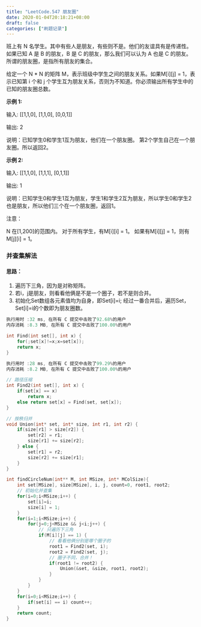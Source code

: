 ```yaml
---
title: "LeetCode.547 朋友圈"
date: 2020-01-04T20:18:21+08:00
draft: false
categories: ["刷题记录"]
---
```


班上有 N 名学生。其中有些人是朋友，有些则不是。他们的友谊具有是传递性。如果已知 A 是 B 的朋友，B 是 C 的朋友，那么我们可以认为 A 也是 C 的朋友。所谓的朋友圈，是指所有朋友的集合。

给定一个 N * N 的矩阵 M，表示班级中学生之间的朋友关系。如果M[i][j] = 1，表示已知第 i 个和 j 个学生互为朋友关系，否则为不知道。你必须输出所有学生中的已知的朋友圈总数。

**示例 1:**

输入: 
[[1,1,0],
 [1,1,0],
 [0,0,1]]  

输出: 2 

说明：已知学生0和学生1互为朋友，他们在一个朋友圈。
第2个学生自己在一个朋友圈。所以返回2。

**示例 2:**

输入: 
[[1,1,0],
 [1,1,1],
 [0,1,1]]

输出: 1

说明：已知学生0和学生1互为朋友，学生1和学生2互为朋友，所以学生0和学生2也是朋友，所以他们三个在一个朋友圈，返回1。

注意：

N 在[1,200]的范围内。
对于所有学生，有M[i][i] = 1。
如果有M[i][j] = 1，则有M[j][i] = 1。

### 并查集解法

#### 思路：
1. 遍历下三角，因为是对称矩阵。  
2. 若i，j是朋友，则看看他俩是不是一个圈子，若不是则合并。
3. 初始化Set数组各元素值均为自身，即Set[i]=i; 经过一番合并后，遍历Set，Set[i]=i的个数即为朋友圈数。

```c
执行用时 :32 ms, 在所有 C 提交中击败了92.68%的用户  
内存消耗 :8.3 MB, 在所有 C 提交中击败了100.00%的用户  

int Find(int set[], int x) {
    for(;set[x]!=x;x=set[x]);
    return x;
}

执行用时 :28 ms, 在所有 C 提交中击败了99.29%的用户
内存消耗 :8.2 MB, 在所有 C 提交中击败了100.00%的用户

// 路径压缩
int Find2(int set[], int x) {
    if(set[x] == x)
        return x;
    else return set[x] = Find(set, set[x]);
}

// 按秩归并
void Union(int* set, int* size, int r1, int r2) {
    if(size[r1] > size[r2]) {
        set[r2] = r1;
        size[r1] += size[r2];
    } else {
        set[r1] = r2;
        size[r2] += size[r1];
    }
}

int findCircleNum(int** M, int MSize, int* MColSize){
    int set[MSize], size[MSize], i, j, count=0, root1, root2;
    // 初始化并查集
    for(i=0;i<MSize;i++) {
        set[i]=i;
        size[i] = 1;
    }
    for(i=1;i<MSize;i++) {
        for(j=0;j<MSize && j<i;j++) {
            // 只遍历下三角
            if(M[i][j] == 1) {
                // 看看他俩分别是哪个圈子的
                root1 = Find2(set, i);
                root2 = Find2(set, j);
                // 圈子不同，合并！
                if(root1 != root2) {
                    Union(&set, &size, root1, root2);
                }
            }
        }
    }
    for(i=0;i<MSize;i++) {
        if(set[i] == i) count++;
    }
    return count;
}
```
